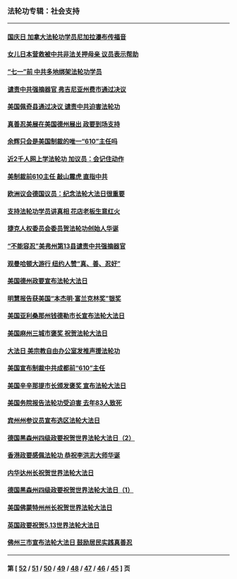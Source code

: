 ### 法轮功专辑：社会支持
---
#### [国庆日 加拿大法轮功学员尼加拉瀑布传福音](../../pages/nf4386/n13064493.md?07090430) 
#### [女儿日本营救被中共非法关押母亲 议员表示帮助](../../pages/nf4386/n13053042.md?07090430) 
#### [“七一”前 中共多地绑架法轮功学员](../../pages/nf4386/n13045655.md?07090430) 
#### [谴责中共强摘器官 弗吉尼亚州费市通过决议](../../pages/nf4386/n13040108.md?07090430) 
#### [美国佩奇县通过决议 谴责中共迫害法轮功](../../pages/nf4386/n13027185.md?07090430) 
#### [真善忍美展在美国德州展出 政要到场支持](../../pages/nf4386/n13010579.md?07090430) 
#### [余辉只会是美国制裁的唯一“610”主任吗](../../pages/nf4386/n12972837.md?07090430) 
#### [近2千人网上学法轮功 加议员：会记住动作](../../pages/nf4386/n12972642.md?07090430) 
#### [美制裁前610主任 敲山震虎 直指中共](../../pages/nf4386/n12968555.md?07090430) 
#### [欧洲议会德国议员：纪念法轮大法日很重要](../../pages/nf4386/n12965367.md?07090430) 
#### [支持法轮功学员讲真相 花店老板生意红火](../../pages/nf4386/n12963056.md?07090430) 
#### [捷克人权委员会委员贺法轮功创始人华诞](../../pages/nf4386/n12960301.md?07090430) 
#### [“不能容忍”美弗州第13县谴责中共强摘器官](../../pages/nf4386/n12958610.md?07090430) 
#### [观曼哈顿大游行 纽约人赞“真、善、忍好”](../../pages/nf4386/n12956249.md?07090430) 
#### [美国德州政要宣布法轮大法日](../../pages/nf4386/n12958567.md?07090430) 
#### [明慧报告获美国“本杰明‧富兰克林奖”银奖](../../pages/nf4386/n12955404.md?07090430) 
#### [美国亚利桑那州钱德勒市长宣布法轮大法日](../../pages/nf4386/n12953813.md?07090430) 
#### [美国麻州三城市褒奖 祝贺法轮大法日](../../pages/nf4386/n12953756.md?07090430) 
#### [大法日 美宗教自由办公室发推声援法轮功](../../pages/nf4386/n12950669.md?07090430) 
#### [美国宣布制裁中共成都前“610”主任](../../pages/nf4386/n12943654.md?07090430) 
#### [美国辛辛那提市长颁发褒奖 宣布法轮大法日](../../pages/nf4386/n12948869.md?07090430) 
#### [美国务院报告法轮功受迫害 去年83人致死](../../pages/nf4386/n12944350.md?07090430) 
#### [宾州州参议员宣布选区法轮大法日](../../pages/nf4386/n12939844.md?07090430) 
#### [德国黑森州四级政要祝贺世界法轮大法日（2）](../../pages/nf4386/n12937571.md?07090430) 
#### [香港政要感佩法轮功 恭祝李洪志大师华诞](../../pages/nf4386/n12937400.md?07090430) 
#### [内华达州长祝贺世界法轮大法日](../../pages/nf4386/n12936785.md?07090430) 
#### [德国黑森州四级政要祝贺世界法轮大法日（1）](../../pages/nf4386/n12934877.md?07090430) 
#### [美国佛蒙特州州长祝贺世界法轮大法日](../../pages/nf4386/n12935031.md?07090430) 
#### [英国政要祝贺5.13世界法轮大法日](../../pages/nf4386/n12934700.md?07090430) 
#### [佛州三市宣布法轮大法日 鼓励居民实践真善忍](../../pages/nf4386/n12934466.md?07090430) 

---
#### 第 [ [52](./52.md?07090430) / [51](./51.md?07090430) / [50](./50.md?07090430) / [49](./49.md?07090430) / [48](./48.md?07090430) / [47](./47.md?07090430) / [46](./46.md?07090430) / [45](./45.md?07090430) ] 页
